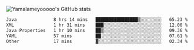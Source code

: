![Yamalameyooooo's GitHub stats](https://github-readme-stats.vercel.app/api?username=yamalameyooooo&theme=transparent&show_icons=true\&show=reviews,discussions_started,discussions_answered,prs_merged,prs_merged_percentage)

<!--START_SECTION:waka-->

```txt
Java              8 hrs 14 mins   ████████████████▒░░░░░░░░   65.23 %
XML               1 hr 31 mins    ███░░░░░░░░░░░░░░░░░░░░░░   12.00 %
Java Properties   1 hr 10 mins    ██▒░░░░░░░░░░░░░░░░░░░░░░   09.36 %
YAML              57 mins         ██░░░░░░░░░░░░░░░░░░░░░░░   07.61 %
Other             17 mins         ▓░░░░░░░░░░░░░░░░░░░░░░░░   02.34 %
```

<!--END_SECTION:waka-->
